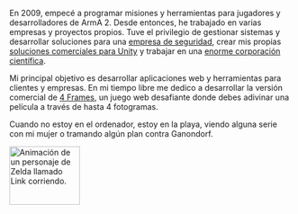 En 2009, empecé a programar misiones y herramientas para jugadores y desarrolladores de ArmA 2. Desde entonces, he trabajado en varias empresas y proyectos propios. Tuve el privilegio de gestionar sistemas y desarrollar soluciones para una <a href="https://pycseca.com" target="_blank" rel="noreferer" rel="noopener">empresa de seguridad</a>, crear mis propias <a href="https://assetstore.unity.com/packages/tools/utilities/trigger-puzzle-system-43851" target="_blank" rel="noreferer" rel="noopener">soluciones comerciales para Unity</a> y trabajar en una <a href="https://www.cta-observatory.org/about/locations/ctao-north/" target="_blank" rel="noreferer" rel="noopener">enorme corporación científica</a>.

Mi principal objetivo es desarrollar aplicaciones web y herramientas para clientes y empresas. En mi tiempo libre me dedico a desarrollar la versión comercial de <a href="https://4frames.jrai.dev" target="_blank">4 Frames</a>, un juego web desafiante donde debes adivinar una película a través de hasta 4 fotogramas.

Cuando no estoy en el ordenador, estoy en la playa, viendo alguna serie con mi mujer o tramando algún plan contra <span class="ganon-word">Ganondorf</span>.
<div class="anim"><img src="/animation.gif" width="125" height="104.16" alt="Animación de un personaje de Zelda llamado Link corriendo." decoding="async" loading="lazy"/></div>